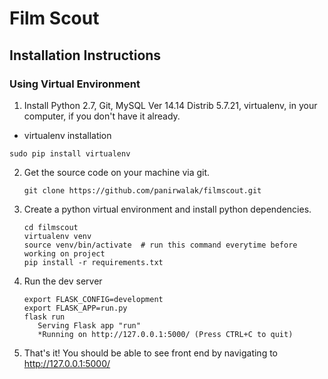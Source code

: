 # Film Scout

## Installation Instructions

### Using Virtual Environment

1. Install Python 2.7, Git, MySQL Ver 14.14 Distrib 5.7.21, virtualenv, in your computer, if you don't have it already.

- virtualenv installation
```
sudo pip install virtualenv
```

2. Get the source code on your machine via git.

    ```shell
    git clone https://github.com/panirwalak/filmscout.git
    ```

3. Create a python virtual environment and install python dependencies.

    ```shell
    cd filmscout
    virtualenv venv
    source venv/bin/activate  # run this command everytime before working on project
    pip install -r requirements.txt
    ```
    
    
 5. Run the dev server
    ```
    export FLASK_CONFIG=development
    export FLASK_APP=run.py
    flask run
       Serving Flask app "run"
       *Running on http://127.0.0.1:5000/ (Press CTRL+C to quit)
    ```
 6. That's it! You should be able to see front end by navigating to http://127.0.0.1:5000/
